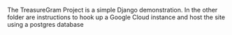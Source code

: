 The TreasureGram Project is a simple Django demonstration. In the other folder are instructions to hook up a Google Cloud instance and host the site using a postgres database
